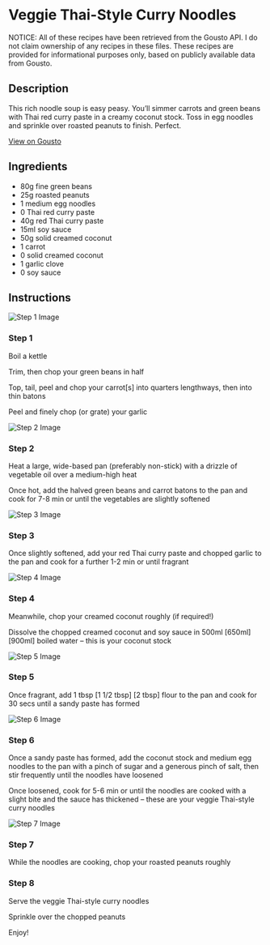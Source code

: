 # Veggie Thai-Style Curry Noodles

NOTICE: All of these recipes have been retrieved from the Gousto API. I do not claim ownership of any recipes in these files. These recipes are provided for informational purposes only, based on publicly available data from Gousto.

## Description

This rich noodle soup is easy peasy. You’ll simmer carrots and green beans with Thai red curry paste in a creamy coconut stock. Toss in egg noodles and sprinkle over roasted peanuts to finish. Perfect.

[View on Gousto](https://www.gousto.co.uk/recipes/cookbook/veggie-thai-curry-noodles)

## Ingredients

- 80g fine green beans
- 25g roasted peanuts
- 1 medium egg noodles
- 0 Thai red curry paste
- 40g red Thai curry paste
- 15ml soy sauce
- 50g solid creamed coconut
- 1 carrot
- 0 solid creamed coconut
- 1 garlic clove
- 0 soy sauce

## Instructions

![Step 1 Image](https://production-media.gousto.co.uk/cms/recipe-step-image/Step-1-1676374665276-x200.jpg)

### Step 1

Boil a kettle

Trim, then chop your green beans in half

Top, tail, peel and chop your carrot[s] into quarters lengthways, then into thin batons

Peel and finely chop (or grate) your garlic

![Step 2 Image](https://production-media.gousto.co.uk/cms/recipe-step-image/Step-2-1676374670237-x200.jpg)

### Step 2

Heat a large, wide-based pan (preferably non-stick) with a drizzle of vegetable oil over a medium-high heat

Once hot, add the halved green beans and carrot batons to the pan and cook for 7-8 min or until the vegetables are slightly softened

![Step 3 Image](https://production-media.gousto.co.uk/cms/recipe-step-image/Step-3-1676374674549-x200.jpg)

### Step 3

Once slightly softened, add your red Thai curry paste and chopped garlic to the pan and cook for a further 1-2 min or until fragrant

![Step 4 Image](https://production-media.gousto.co.uk/cms/recipe-step-image/Step-4-1676374678633-x200.jpg)

### Step 4

Meanwhile, chop your creamed coconut roughly (if required!)

Dissolve the chopped creamed coconut and soy sauce in 500ml <span class="text-purple">[650ml]</span><span class="text-danger"> [900ml]</span> boiled water – this is your coconut stock

![Step 5 Image](https://production-media.gousto.co.uk/cms/recipe-step-image/Step-5-1676374681912-x200.jpg)

### Step 5

Once fragrant, add 1 tbsp <span class="text-purple">[1 1/2 tbsp]</span><span class="text-danger"> [2 tbsp] </span>flour to the pan and cook for 30 secs until a sandy paste has formed

![Step 6 Image](https://production-media.gousto.co.uk/cms/recipe-step-image/Step-6-1676374686587-x200.jpg)

### Step 6

Once a sandy paste has formed, add the coconut stock and medium egg noodles to the pan with a pinch of sugar and a generous pinch of salt, then stir frequently until the noodles have loosened

Once loosened, cook for 5-6 min or until the noodles are cooked with a slight bite and the sauce has thickened – these are your veggie Thai-style curry noodles

![Step 7 Image](https://production-media.gousto.co.uk/cms/recipe-step-image/Step-7-1676374690735-x200.jpg)

### Step 7

While the noodles are cooking, chop your roasted peanuts roughly

### Step 8

Serve the veggie Thai-style curry noodles

Sprinkle over the chopped peanuts

Enjoy!

